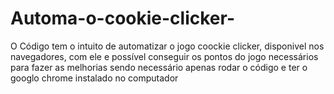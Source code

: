 # Automa-o-cookie-clicker-
O Código tem o intuito de automatizar o jogo coockie clicker, disponivel nos navegadores, com ele e possível conseguir os pontos do jogo necessários para fazer as melhorias
sendo necessário apenas rodar o código e ter o googlo chrome instalado no computador
